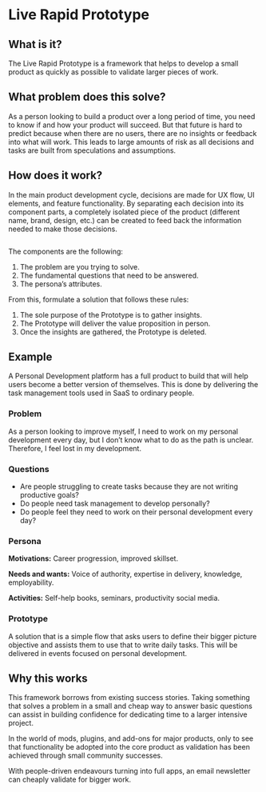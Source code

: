 # Live Rapid Prototype

## What is it?

The Live Rapid Prototype is a framework that helps to develop a small product as quickly as possible to validate larger pieces of work.

## What problem does this solve?
As a person looking to build a product over a long period of time, you need to know if and how your product will succeed. But that future is hard to predict because when there are no users, there are no insights or feedback into what will work. This leads to large amounts of risk as all decisions and tasks are built from speculations and assumptions. 

## How does it work?

In the main product development cycle, decisions are made for UX flow, UI elements, and feature functionality. By separating each decision into its component parts, a completely isolated piece of the product (different name, brand, design, etc.) can be created to feed back the information needed to make those decisions.

![]()

The components are the following:
1. The problem are you trying to solve.
2. The fundamental questions that need to be answered.
3. The persona’s attributes.

From this, formulate a solution that follows these rules:

1. The sole purpose of the Prototype is to gather insights.
2. The Prototype will deliver the value proposition in person.
3. Once the insights are gathered, the Prototype is deleted.

## Example

A Personal Development platform has a full product to build that will help users become a better version of themselves. This is done by delivering the task management tools used in SaaS to ordinary people.

### Problem

As a person looking to improve myself, I need to work on my personal development every day, but I don’t know what to do as the path is unclear. Therefore, I feel lost in my development.

### Questions
- Are people struggling to create tasks because they are not writing productive goals?
- Do people need task management to develop personally?
- Do people feel they need to work on their personal development every day?

### Persona 

**Motivations:** Career progression, improved skillset.

**Needs and wants:** Voice of authority, expertise in delivery, knowledge, employability.

**Activities:** Self-help books, seminars, productivity social media.

### Prototype
A solution that is a simple flow that asks users to define their bigger picture objective and assists them to use that to write daily tasks. This will be delivered in events focused on personal development.

## Why this works

This framework borrows from existing success stories. Taking something that solves a problem in a small and cheap way to answer basic questions can assist in building confidence for dedicating time to a larger intensive project.

In the world of mods, plugins, and add-ons for major products, only to see that functionality be adopted into the core product as validation has been achieved through small community successes. 

With people-driven endeavours turning into full apps, an email newsletter can cheaply validate for bigger work.
